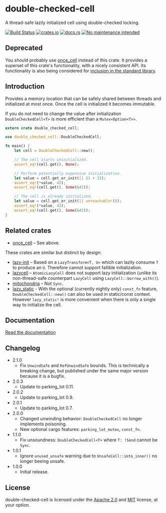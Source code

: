 double-checked-cell
===================

A thread-safe lazily initialized cell using double-checked locking.

[![Build Status](https://travis-ci.org/niklasf/double-checked-cell.svg?branch=master)](https://travis-ci.org/niklasf/double-checked-cell)
[![crates.io](https://img.shields.io/crates/v/double-checked-cell.svg)](https://crates.io/crates/double-checked-cell)
[![docs.rs](https://docs.rs/double-checked-cell/badge.svg)](https://docs.rs/double-checked-cell)
[![No maintenance intended](https://img.shields.io/badge/no%20maintenance%20intended-x-red.svg)](https://github.com/rust-lang/rust/issues/74465)

Deprecated
----------

You should probably use [once_cell](https://crates.io/crates/once_cell) instead of this crate.
It provides a superset of this crate's functionality, with a nicely consistent API.
Its functionality is also being considered for [inclusion in the standard library](https://github.com/rust-lang/rust/issues/74465).

Introduction
------------

Provides a memory location that can be safely shared between threads and
initialized at most once. Once the cell is initialized it becomes immutable.

If you do not need to change the value after initialization
`DoubleCheckedCell<T>` is more efficient than a `Mutex<Option<T>>`.

```rust
extern crate double_checked_cell;

use double_checked_cell::DoubleCheckedCell;

fn main() {
    let cell = DoubleCheckedCell::new();

    // The cell starts uninitialized.
    assert_eq!(cell.get(), None);

    // Perform potentially expensive initialization.
    let value = cell.get_or_init(|| 21 + 21);
    assert_eq!(*value, 42);
    assert_eq!(cell.get(), Some(&42));

    // The cell is already initialized.
    let value = cell.get_or_init(|| unreachable!());
    assert_eq!(*value, 42);
    assert_eq!(cell.get(), Some(&42));
}
```

Related crates
--------------

* [once_cell](https://crates.io/crates/once_cell) – See above.

These crates are similar but distinct by design:

* [lazy-init](https://crates.io/crates/lazy-init) – Based on a `LazyTransform<T, U>` which can lazily consume `T` to produce an `U`. Therefore cannot support fallible initialization.
* [lazycell](https://crates.io/crates/lazycell) – `AtomicLazyCell` does not support lazy initialization (unlike its non-thread-safe counterpart `LazyCell` using `LazyCell::borrow_with()`).
* [mitochondria](https://crates.io/crates/mitochondria) – Not `Sync`.
* [lazy_static](https://crates.io/crates/lazy_static) - With the optional (currently nightly only) `const_fn` feature, `DoubleCheckedCell::new()` can also be used in static/const context. However `lazy_static!` is more convenient when there is only a single way to initialize the cell.

Documentation
-------------

[Read the documentation](https://docs.rs/double-checked-cell)

Changelog
---------

* 2.1.0
  - Fix `UnwindSafe` and `RefUnwindSafe` bounds. This is technically a breaking
    change, but published under the same major version because it is a bugfix.
* 2.0.3
  - Update to parking_lot 0.11.
* 2.0.2
  - Update to parking_lot 0.9.
* 2.0.1
  - Update to parking_lot 0.7.
* 2.0.0
  - Changed unwinding behavior: `DoubleCheckedCell` no longer implements
    poisoning.
  - New optional cargo features: `parking_lot_mutex`, `const_fn`.
* 1.1.0
  - Fix unsoundness: `DoubleCheckedCell<T>` where `T: !Send` cannot be `Sync`.
* 1.0.1
  - Ignore `unused_unsafe` warning due to `UnsafeCell::into_inner()` no longer
    beeing unsafe.
* 1.0.0
  - Initial release.

License
-------

double-checked-cell is licensed under the [Apache 2.0](http://www.apache.org/licenses/LICENSE-2.0)
and [MIT](http://opensource.org/licenses/MIT) license, at your option.
